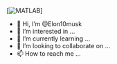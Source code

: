 
[![MATLAB](https://www.mathworks.com/matlabcentral/images/matlab-file-exchange.svg)]

- 👋 Hi, I’m @Elon10musk
- 👀 I’m interested in ...
- 🌱 I’m currently learning ...
- 💞️ I’m looking to collaborate on ...
- 📫 How to reach me ...

<!---
Elon10musk/Elon10musk is a ✨ special ✨ repository because its `README.md` (this file) appears on your GitHub profile.
You can click the Preview link to take a look at your changes.
--->
